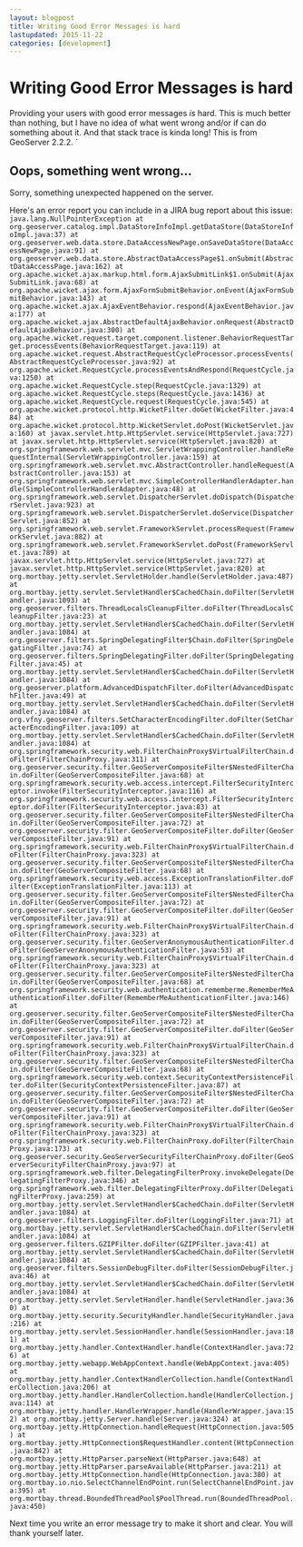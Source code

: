 ```yaml
---
layout: blogpost
title: Writing Good Error Messages is hard
lastupdated: 2015-11-22
categories: [development]
---
```


# Writing Good Error Messages is hard

Providing your users with good error messages *is* hard. This is much better than nothing, but I have no idea of what went wrong and/or if can do something about it. And that stack trace is kinda long! This is from GeoServer 2.2.2. `

## Oops, something went wrong...

Sorry, something unexpected happened on the server.

 Here's an error report you can include in a JIRA bug report about this issue: 
`java.lang.NullPointerException
	at org.geoserver.catalog.impl.DataStoreInfoImpl.getDataStore(DataStoreInfoImpl.java:37)
	at org.geoserver.web.data.store.DataAccessNewPage.onSaveDataStore(DataAccessNewPage.java:91)
	at org.geoserver.web.data.store.AbstractDataAccessPage$1.onSubmit(AbstractDataAccessPage.java:162)
	at org.apache.wicket.ajax.markup.html.form.AjaxSubmitLink$1.onSubmit(AjaxSubmitLink.java:68)
	at org.apache.wicket.ajax.form.AjaxFormSubmitBehavior.onEvent(AjaxFormSubmitBehavior.java:143)
	at org.apache.wicket.ajax.AjaxEventBehavior.respond(AjaxEventBehavior.java:177)
	at org.apache.wicket.ajax.AbstractDefaultAjaxBehavior.onRequest(AbstractDefaultAjaxBehavior.java:300)
	at org.apache.wicket.request.target.component.listener.BehaviorRequestTarget.processEvents(BehaviorRequestTarget.java:119)
	at org.apache.wicket.request.AbstractRequestCycleProcessor.processEvents(AbstractRequestCycleProcessor.java:92)
	at org.apache.wicket.RequestCycle.processEventsAndRespond(RequestCycle.java:1250)
	at org.apache.wicket.RequestCycle.step(RequestCycle.java:1329)
	at org.apache.wicket.RequestCycle.steps(RequestCycle.java:1436)
	at org.apache.wicket.RequestCycle.request(RequestCycle.java:545)
	at org.apache.wicket.protocol.http.WicketFilter.doGet(WicketFilter.java:484)
	at org.apache.wicket.protocol.http.WicketServlet.doPost(WicketServlet.java:160)
	at javax.servlet.http.HttpServlet.service(HttpServlet.java:727)
	at javax.servlet.http.HttpServlet.service(HttpServlet.java:820)
	at org.springframework.web.servlet.mvc.ServletWrappingController.handleRequestInternal(ServletWrappingController.java:159)
	at org.springframework.web.servlet.mvc.AbstractController.handleRequest(AbstractController.java:153)
	at org.springframework.web.servlet.mvc.SimpleControllerHandlerAdapter.handle(SimpleControllerHandlerAdapter.java:48)
	at org.springframework.web.servlet.DispatcherServlet.doDispatch(DispatcherServlet.java:923)
	at org.springframework.web.servlet.DispatcherServlet.doService(DispatcherServlet.java:852)
	at org.springframework.web.servlet.FrameworkServlet.processRequest(FrameworkServlet.java:882)
	at org.springframework.web.servlet.FrameworkServlet.doPost(FrameworkServlet.java:789)
	at javax.servlet.http.HttpServlet.service(HttpServlet.java:727)
	at javax.servlet.http.HttpServlet.service(HttpServlet.java:820)
	at org.mortbay.jetty.servlet.ServletHolder.handle(ServletHolder.java:487)
	at org.mortbay.jetty.servlet.ServletHandler$CachedChain.doFilter(ServletHandler.java:1093)
	at org.geoserver.filters.ThreadLocalsCleanupFilter.doFilter(ThreadLocalsCleanupFilter.java:23)
	at org.mortbay.jetty.servlet.ServletHandler$CachedChain.doFilter(ServletHandler.java:1084)
	at org.geoserver.filters.SpringDelegatingFilter$Chain.doFilter(SpringDelegatingFilter.java:74)
	at org.geoserver.filters.SpringDelegatingFilter.doFilter(SpringDelegatingFilter.java:45)
	at org.mortbay.jetty.servlet.ServletHandler$CachedChain.doFilter(ServletHandler.java:1084)
	at org.geoserver.platform.AdvancedDispatchFilter.doFilter(AdvancedDispatchFilter.java:49)
	at org.mortbay.jetty.servlet.ServletHandler$CachedChain.doFilter(ServletHandler.java:1084)
	at org.vfny.geoserver.filters.SetCharacterEncodingFilter.doFilter(SetCharacterEncodingFilter.java:109)
	at org.mortbay.jetty.servlet.ServletHandler$CachedChain.doFilter(ServletHandler.java:1084)
	at org.springframework.security.web.FilterChainProxy$VirtualFilterChain.doFilter(FilterChainProxy.java:311)
	at org.geoserver.security.filter.GeoServerCompositeFilter$NestedFilterChain.doFilter(GeoServerCompositeFilter.java:68)
	at org.springframework.security.web.access.intercept.FilterSecurityInterceptor.invoke(FilterSecurityInterceptor.java:116)
	at org.springframework.security.web.access.intercept.FilterSecurityInterceptor.doFilter(FilterSecurityInterceptor.java:83)
	at org.geoserver.security.filter.GeoServerCompositeFilter$NestedFilterChain.doFilter(GeoServerCompositeFilter.java:72)
	at org.geoserver.security.filter.GeoServerCompositeFilter.doFilter(GeoServerCompositeFilter.java:91)
	at org.springframework.security.web.FilterChainProxy$VirtualFilterChain.doFilter(FilterChainProxy.java:323)
	at org.geoserver.security.filter.GeoServerCompositeFilter$NestedFilterChain.doFilter(GeoServerCompositeFilter.java:68)
	at org.springframework.security.web.access.ExceptionTranslationFilter.doFilter(ExceptionTranslationFilter.java:113)
	at org.geoserver.security.filter.GeoServerCompositeFilter$NestedFilterChain.doFilter(GeoServerCompositeFilter.java:72)
	at org.geoserver.security.filter.GeoServerCompositeFilter.doFilter(GeoServerCompositeFilter.java:91)
	at org.springframework.security.web.FilterChainProxy$VirtualFilterChain.doFilter(FilterChainProxy.java:323)
	at org.geoserver.security.filter.GeoServerAnonymousAuthenticationFilter.doFilter(GeoServerAnonymousAuthenticationFilter.java:53)
	at org.springframework.security.web.FilterChainProxy$VirtualFilterChain.doFilter(FilterChainProxy.java:323)
	at org.geoserver.security.filter.GeoServerCompositeFilter$NestedFilterChain.doFilter(GeoServerCompositeFilter.java:68)
	at org.springframework.security.web.authentication.rememberme.RememberMeAuthenticationFilter.doFilter(RememberMeAuthenticationFilter.java:146)
	at org.geoserver.security.filter.GeoServerCompositeFilter$NestedFilterChain.doFilter(GeoServerCompositeFilter.java:72)
	at org.geoserver.security.filter.GeoServerCompositeFilter.doFilter(GeoServerCompositeFilter.java:91)
	at org.springframework.security.web.FilterChainProxy$VirtualFilterChain.doFilter(FilterChainProxy.java:323)
	at org.geoserver.security.filter.GeoServerCompositeFilter$NestedFilterChain.doFilter(GeoServerCompositeFilter.java:68)
	at org.springframework.security.web.context.SecurityContextPersistenceFilter.doFilter(SecurityContextPersistenceFilter.java:87)
	at org.geoserver.security.filter.GeoServerCompositeFilter$NestedFilterChain.doFilter(GeoServerCompositeFilter.java:72)
	at org.geoserver.security.filter.GeoServerCompositeFilter.doFilter(GeoServerCompositeFilter.java:91)
	at org.springframework.security.web.FilterChainProxy$VirtualFilterChain.doFilter(FilterChainProxy.java:323)
	at org.springframework.security.web.FilterChainProxy.doFilter(FilterChainProxy.java:173)
	at org.geoserver.security.GeoServerSecurityFilterChainProxy.doFilter(GeoServerSecurityFilterChainProxy.java:97)
	at org.springframework.web.filter.DelegatingFilterProxy.invokeDelegate(DelegatingFilterProxy.java:346)
	at org.springframework.web.filter.DelegatingFilterProxy.doFilter(DelegatingFilterProxy.java:259)
	at org.mortbay.jetty.servlet.ServletHandler$CachedChain.doFilter(ServletHandler.java:1084)
	at org.geoserver.filters.LoggingFilter.doFilter(LoggingFilter.java:71)
	at org.mortbay.jetty.servlet.ServletHandler$CachedChain.doFilter(ServletHandler.java:1084)
	at org.geoserver.filters.GZIPFilter.doFilter(GZIPFilter.java:41)
	at org.mortbay.jetty.servlet.ServletHandler$CachedChain.doFilter(ServletHandler.java:1084)
	at org.geoserver.filters.SessionDebugFilter.doFilter(SessionDebugFilter.java:46)
	at org.mortbay.jetty.servlet.ServletHandler$CachedChain.doFilter(ServletHandler.java:1084)
	at org.mortbay.jetty.servlet.ServletHandler.handle(ServletHandler.java:360)
	at org.mortbay.jetty.security.SecurityHandler.handle(SecurityHandler.java:216)
	at org.mortbay.jetty.servlet.SessionHandler.handle(SessionHandler.java:181)
	at org.mortbay.jetty.handler.ContextHandler.handle(ContextHandler.java:726)
	at org.mortbay.jetty.webapp.WebAppContext.handle(WebAppContext.java:405)
	at org.mortbay.jetty.handler.ContextHandlerCollection.handle(ContextHandlerCollection.java:206)
	at org.mortbay.jetty.handler.HandlerCollection.handle(HandlerCollection.java:114)
	at org.mortbay.jetty.handler.HandlerWrapper.handle(HandlerWrapper.java:152)
	at org.mortbay.jetty.Server.handle(Server.java:324)
	at org.mortbay.jetty.HttpConnection.handleRequest(HttpConnection.java:505)
	at org.mortbay.jetty.HttpConnection$RequestHandler.content(HttpConnection.java:842)
	at org.mortbay.jetty.HttpParser.parseNext(HttpParser.java:648)
	at org.mortbay.jetty.HttpParser.parseAvailable(HttpParser.java:211)
	at org.mortbay.jetty.HttpConnection.handle(HttpConnection.java:380)
	at org.mortbay.io.nio.SelectChannelEndPoint.run(SelectChannelEndPoint.java:395)
	at org.mortbay.thread.BoundedThreadPool$PoolThread.run(BoundedThreadPool.java:450)`

Next time you write an error message try to make it short and clear. You will thank yourself later.